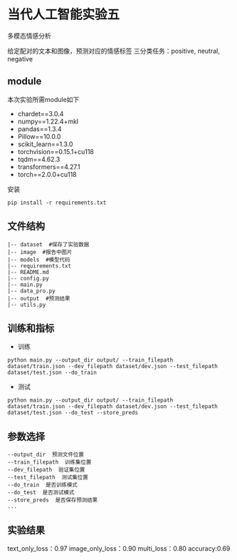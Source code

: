 # 当代人工智能实验五
多模态情感分析

给定配对的文本和图像，预测对应的情感标签
三分类任务：positive, neutral, negative

## module
本次实验所需module如下
- chardet==3.0.4
- numpy==1.22.4+mkl
- pandas==1.3.4
- Pillow==10.0.0
- scikit_learn==1.3.0
- torchvision==0.15.1+cu118
- tqdm==4.62.3
- transformers==4.27.1
- torch==2.0.0+cu118


安装
```shell
pip install -r requirements.txt
```

## 文件结构
```
|-- dataset  #保存了实验数据
|-- image  #报告中图片
|-- models  #模型代码
|-- requirements.txt
|-- README.md
|-- config.py
|-- main.py
|-- data_pro.py
|-- output  #预测结果
|-- utils.py
```

## 训练和指标
- 训练
```shell
python main.py --output_dir output/ --train_filepath dataset/train.json --dev_filepath dataset/dev.json --test_filepath dataset/test.json --do_train
```

- 测试
```shell
python main.py --output_dir output/ --train_filepath dataset/train.json --dev_filepath dataset/dev.json --test_filepath dataset/test.json --do_test --store_preds
```

## 参数选择
```shell
--output_dir  预测文件位置
--train_filepath  训练集位置
--dev_filepath  验证集位置
--test_filepath  测试集位置
--do_train  是否训练模式
--do_test  是否测试模式
--store_preds  是否保存预测结果
...
```

## 实验结果
text_only_loss：0.97
image_only_loss：0.90
multi_loss：0.80
accuracy:0.69